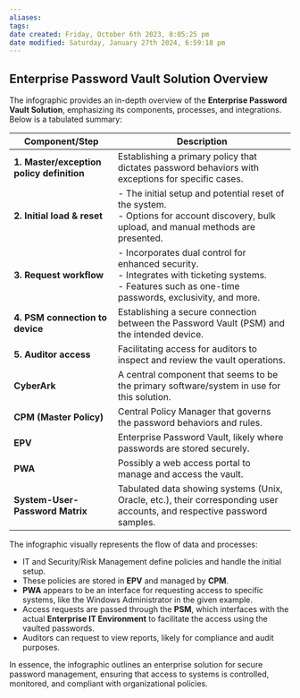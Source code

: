 ```yaml
---
aliases: 
tags: 
date created: Friday, October 6th 2023, 8:05:25 pm
date modified: Saturday, January 27th 2024, 6:59:18 pm
---
```


## Enterprise Password Vault Solution Overview

The infographic provides an in-depth overview of the **Enterprise Password Vault Solution**, emphasizing its components, processes, and integrations. Below is a tabulated summary:

| **Component/Step**                 | **Description**                                                                                                            |
|-----------------------------------|-------------------------------------------------------------------------------------------------------------------------|
| **1. Master/exception policy definition** | Establishing a primary policy that dictates password behaviors with exceptions for specific cases.                        |
| **2. Initial load & reset**       | - The initial setup and potential reset of the system.<br> - Options for account discovery, bulk upload, and manual methods are presented. |
| **3. Request workflow**           | - Incorporates dual control for enhanced security.<br> - Integrates with ticketing systems.<br> - Features such as one-time passwords, exclusivity, and more. |
| **4. PSM connection to device**   | Establishing a secure connection between the Password Vault (PSM) and the intended device.                               |
| **5. Auditor access**             | Facilitating access for auditors to inspect and review the vault operations.                                             |
| **CyberArk**                      | A central component that seems to be the primary software/system in use for this solution.                               |
| **CPM (Master Policy)**           | Central Policy Manager that governs the password behaviors and rules.                                                    |
| **EPV**                           | Enterprise Password Vault, likely where passwords are stored securely.                                                    |
| **PWA**                           | Possibly a web access portal to manage and access the vault.                                                            |
| **System-User-Password Matrix**   | Tabulated data showing systems (Unix, Oracle, etc.), their corresponding user accounts, and respective password samples. |

The infographic visually represents the flow of data and processes:

- IT and Security/Risk Management define policies and handle the initial setup.
- These policies are stored in **EPV** and managed by **CPM**.
- **PWA** appears to be an interface for requesting access to specific systems, like the Windows Administrator in the given example.
- Access requests are passed through the **PSM**, which interfaces with the actual **Enterprise IT Environment** to facilitate the access using the vaulted passwords.
- Auditors can request to view reports, likely for compliance and audit purposes.

In essence, the infographic outlines an enterprise solution for secure password management, ensuring that access to systems is controlled, monitored, and compliant with organizational policies.

